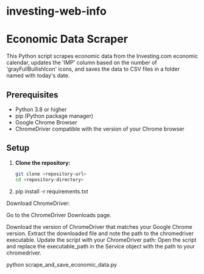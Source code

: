 # investing-web-info
# Economic Data Scraper

This Python script scrapes economic data from the Investing.com economic calendar, updates the 'IMP' column based on the number of 'grayFullBullishIcon' icons, and saves the data to CSV files in a folder named with today's date.

## Prerequisites

- Python 3.8 or higher
- pip (Python package manager)
- Google Chrome Browser
- ChromeDriver compatible with the version of your Chrome browser

## Setup

1. **Clone the repository:**
   ```bash
   git clone <repository-url>
   cd <repository-directory>


2. pip install -r requirements.txt

Download ChromeDriver:


Go to the ChromeDriver Downloads page.


Download the version of ChromeDriver that matches your Google Chrome version.
Extract the downloaded file and note the path to the chromedriver executable.
Update the script with your ChromeDriver path:
Open the script and replace the executable_path in the Service object with the path to your chromedriver.


python scrape_and_save_economic_data.py